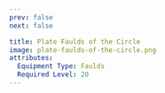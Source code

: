 ```yaml
---
prev: false
next: false

title: Plate Faulds of the Circle
image: plate-faulds-of-the-circle.png
attributes:
  Equipment Type: Faulds
  Required Level: 20
---
```


<MyItemComponent :item=$frontmatter />

